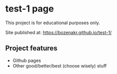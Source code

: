 # test-1 page

This project is for educational purposes only.

Site published at:
https://bozenakr.github.io/test-1/


## Project features
-  Github pages
-  Other good/better/best (choose wisely) stuff
